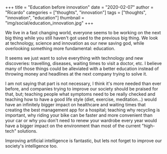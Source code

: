 +++
title = "Education before innovation"
date = "2020-02-07"
author = "Ricardo"
categories = ["thoughts", "innovation"]
tags = ["thoughts", "innovation", "education"]
thumbnail = "img/social/education_innovation.jpg"
+++

We live in a fast changing world, everyone seems to be working on the next big thing while you still haven't got used to the previous big thing. We look at technology, science and innovation as our new saving god, while overlooking something more fundamental: education.
<!--more-->

It seems we just want to solve everything with technology and new discoveries: travelling, diseases, waiting times to visit a doctor, etc. I believe many of those things could be alleviated with a better education instead of throwing money and headlines at the next company trying to solve it.

I am not saying that part is not necessary, I think it's more needed than ever before, and companies trying to improve our society should be praised for that, but; teaching people what symptoms need to be really checked and teaching how to have a good life style (diet, exercise, meditation...) would have an infinitely bigger impact on healthcare and waiting times that creating the best management app for a hospital; teaching why recycling is important, why riding your bike can be faster and more convenient than your car or why you don't need to renew your wardrobe every year would have a bigger impact on the environment than most of the current "high-tech" solutions.

Improving artificial intelligence is fantastic, but lets not forget to improve our society's intelligence too.
